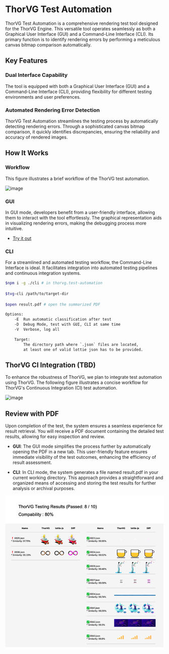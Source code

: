 # ThorVG Test Automation

ThorVG Test Automation is a comprehensive rendering test tool designed for the ThorVG Engine. This versatile tool operates seamlessly as both a Graphical User Interface (GUI) and a Command-Line Interface (CLI). Its primary function is to identify rendering errors by performing a meticulous canvas bitmap comparison automatically.

## Key Features

### Dual Interface Capability
The tool is equipped with both a Graphical User Interface (GUI) and a Command-Line Interface (CLI), providing flexibility for different testing environments and user preferences.

### Automated Rendering Error Detection
ThorVG Test Automation streamlines the testing process by automatically detecting rendering errors. Through a sophisticated canvas bitmap comparison, it quickly identifies discrepancies, ensuring the reliability and accuracy of rendered images.

## How It Works

### Workflow
This figure illustrates a brief workflow of the ThorVG test automation.</br>

![image](https://github.com/thorvg/thorvg.test-automation/assets/3711518/952add08-2d11-4d56-98aa-4a948857914b)

### GUI
In GUI mode, developers benefit from a user-friendly interface, allowing them to interact with the tool effortlessly. The graphical representation aids in visualizing rendering errors, making the debugging process more intuitive.
- [Try it out](https://thorvg-test-automation.vercel.app)

### CLI
For a streamlined and automated testing workflow, the Command-Line Interface is ideal. It facilitates integration into automated testing pipelines and continuous integration systems.

```sh
$npm i -g ./cli # in thorvg.test-automation

$tvg-cli /path/to/target-dir

$open result.pdf # open the summarized PDF
```

```
Options:
    -E  Run automatic classification after test
    -D  Debug Mode, test with GUI, CLI at same time
    -V  Verbose, log all

    Target:
        The directory path where `.json` files are located,
        at least one of valid lottie json has to be provided.
```

## ThorVG CI Integration (TBD)

To enhance the robustness of ThorVG, we plan to integrate test automation using ThorVG. The following figure illustrates a concise workflow for ThorVG's Continuous Integration (CI) test automation.

![image](https://github.com/thorvg/thorvg.test-automation/assets/3711518/3242764a-5c46-468c-afbd-a99737060e6d)


## Review with PDF

Upon completion of the test, the system ensures a seamless experience for result retrieval. You will receive a PDF document containing the detailed test results, allowing for easy inspection and review.

- **GUI**: The GUI mode simplifies the process further by automatically opening the PDF in a new tab. This user-friendly feature ensures immediate visibility of the test outcomes, enhancing the efficiency of result assessment.

- **CLI**: In CLI mode, the system generates a file named result.pdf in your current working directory. This approach provides a straightforward and organized means of accessing and storing the test results for further analysis or archival purposes.

<p align="center">
    <img width="800" height="auto" src="./docs/pdf-example.png">
</p>

